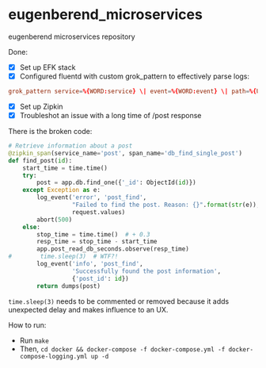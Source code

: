 # eugenberend_microservices

eugenberend microservices repository

Done:

- [X] Set up EFK stack
- [X] Configured fluentd with custom grok_pattern to effectively parse logs:

```conf
grok_pattern service=%{WORD:service} \| event=%{WORD:event} \| path=%{UNIXPATH:path} \| request_id=%{UUID:request_id} \| remote_addr=%{IPV4:remote_addr} \| method=%{DATA:method} \| response_status=%{INT:response_status}
```

- [X] Set up Zipkin
- [X] Troubleshot an issue with a long time of /post response

There is the broken code:

```python
# Retrieve information about a post
@zipkin_span(service_name='post', span_name='db_find_single_post')
def find_post(id):
    start_time = time.time()
    try:
        post = app.db.find_one({'_id': ObjectId(id)})
    except Exception as e:
        log_event('error', 'post_find',
                  "Failed to find the post. Reason: {}".format(str(e)),
                  request.values)
        abort(500)
    else:
        stop_time = time.time()  # + 0.3
        resp_time = stop_time - start_time
        app.post_read_db_seconds.observe(resp_time)
#        time.sleep(3)  # WTF?!
        log_event('info', 'post_find',
                  'Successfully found the post information',
                  {'post_id': id})
        return dumps(post)
```

`time.sleep(3)` needs to be commented or removed because it adds unexpected delay and makes influence to an UX.

How to run:

- Run `make`
- Then, `cd docker && docker-compose -f docker-compose.yml -f docker-compose-logging.yml up -d`
